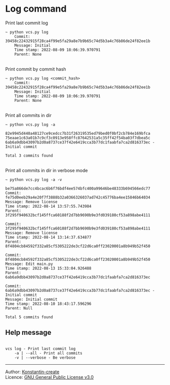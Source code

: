 # Log command

Print last commit log
```shell
~ python vcs.py log
    Commit: 39458c22432915f28ca4f99e5fa29a8e7b9b65c74d5b3a4c76b86de24f82ee1b
    Message: Initial
    Time stamp: 2022-08-09 18:06:39.970791
    Parent: None
```
\
Print commit by commit hash
```shell
~ python vcs.py log <commit_hash>
    Commit: 39458c22432915f28ca4f99e5fa29a8e7b9b65c74d5b3a4c76b86de24f82ee1b
    Message: Initial
    Time stamp: 2022-08-09 18:06:39.970791
    Parent: None
```
\
Print all commits in dir
```shell
~ python vcs.py log -a

82e9945d440a48127ce9cedcc7b31f26319535ed79bed0f0bf2cb784e169bfca
75eaae1c63a01b7c9cf3c0913e958ffc87642531a5c35ff42f54ba03f7dbea5c
6ab6a9dbb43097b2d0a8737ce37f42e6419cca3b77dc1faabfa7ca2d816373ec - Initial commit

Total 3 commits found
```
\
Print all commits in dir in verbose mode
```shell
~ python vcs.py log -a -v

be75a866de7cc4bcac6b6f76bdf4ee574bfc400a99646be48333b694566edc77
Commit: fe75d0eeb29a4e20f7f3888b32a0366326037ad742c45776ba4ee15846b64034
Message: Remove license
Time stamp: 2022-08-14 13:57:55.743984
Parent: 3f295f940632bcf145ffca60188f2d7bb9690b9e3fd039180cf53a898abe4111

Commit: 3f295f940632bcf145ffca60188f2d7bb9690b9e3fd039180cf53a898abe4111
Message: Remove license
Time stamp: 2022-08-14 13:14:37.634877
Parent: 8f4804cb84592f332a85cf5305222de3cf22d6ca0ff23020001a8b949b52f450

Commit: 8f4804cb84592f332a85cf5305222de3cf22d6ca0ff23020001a8b949b52f450
Message: Edit main.py
Time stamp: 2022-08-13 15:33:04.926488
Parent: 6ab6a9dbb43097b2d0a8737ce37f42e6419cca3b77dc1faabfa7ca2d816373ec

Commit: 6ab6a9dbb43097b2d0a8737ce37f42e6419cca3b77dc1faabfa7ca2d816373ec - Initial commit
Message: Initial commit
Time stamp: 2022-08-10 18:43:17.596296
Parent: Null

Total 5 commits found
```
## Help message
```shell

vcs log - Print last commit log
    -a | --all - Print all commits
    -v | --verbose - Be verbose
```
___

Author: [Konstantin-create](https://github.com/Konstantin-create)
\
Licence: [GNU General Public License v3.0](/LICENSE)

